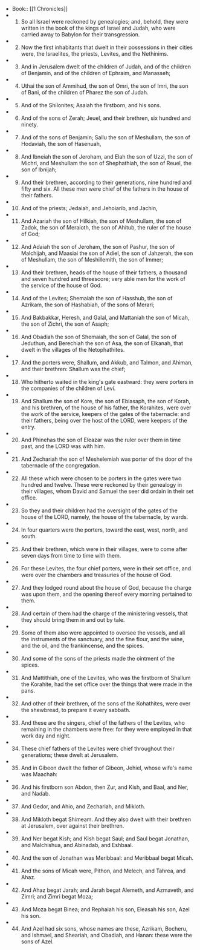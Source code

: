 - Book:: [[1 Chronicles]]
- 1. So all Israel were reckoned by genealogies; and, behold, they were written in the book of the kings of Israel and Judah, who were carried away to Babylon for their transgression.
- 2. Now the first inhabitants that dwelt in their possessions in their cities were, the Israelites, the priests, Levites, and the Nethinims.
- 3. And in Jerusalem dwelt of the children of Judah, and of the children of Benjamin, and of the children of Ephraim, and Manasseh;
- 4. Uthai the son of Ammihud, the son of Omri, the son of Imri, the son of Bani, of the children of Pharez the son of Judah.
- 5. And of the Shilonites; Asaiah the firstborn, and his sons.
- 6. And of the sons of Zerah; Jeuel, and their brethren, six hundred and ninety.
- 7. And of the sons of Benjamin; Sallu the son of Meshullam, the son of Hodaviah, the son of Hasenuah,
- 8. And Ibneiah the son of Jeroham, and Elah the son of Uzzi, the son of Michri, and Meshullam the son of Shephathiah, the son of Reuel, the son of Ibnijah;
- 9. And their brethren, according to their generations, nine hundred and fifty and six. All these men were chief of the fathers in the house of their fathers.
- 10. And of the priests; Jedaiah, and Jehoiarib, and Jachin,
- 11. And Azariah the son of Hilkiah, the son of Meshullam, the son of Zadok, the son of Meraioth, the son of Ahitub, the ruler of the house of God;
- 12. And Adaiah the son of Jeroham, the son of Pashur, the son of Malchijah, and Maasiai the son of Adiel, the son of Jahzerah, the son of Meshullam, the son of Meshillemith, the son of Immer;
- 13. And their brethren, heads of the house of their fathers, a thousand and seven hundred and threescore; very able men for the work of the service of the house of God.
- 14. And of the Levites; Shemaiah the son of Hasshub, the son of Azrikam, the son of Hashabiah, of the sons of Merari;
- 15. And Bakbakkar, Heresh, and Galal, and Mattaniah the son of Micah, the son of Zichri, the son of Asaph;
- 16. And Obadiah the son of Shemaiah, the son of Galal, the son of Jeduthun, and Berechiah the son of Asa, the son of Elkanah, that dwelt in the villages of the Netophathites.
- 17. And the porters were, Shallum, and Akkub, and Talmon, and Ahiman, and their brethren: Shallum was the chief;
- 18. Who hitherto waited in the king's gate eastward: they were porters in the companies of the children of Levi.
- 19. And Shallum the son of Kore, the son of Ebiasaph, the son of Korah, and his brethren, of the house of his father, the Korahites, were over the work of the service, keepers of the gates of the tabernacle: and their fathers, being over the host of the LORD, were keepers of the entry.
- 20. And Phinehas the son of Eleazar was the ruler over them in time past, and the LORD was with him.
- 21. And Zechariah the son of Meshelemiah was porter of the door of the tabernacle of the congregation.
- 22. All these which were chosen to be porters in the gates were two hundred and twelve. These were reckoned by their genealogy in their villages, whom David and Samuel the seer did ordain in their set office.
- 23. So they and their children had the oversight of the gates of the house of the LORD, namely, the house of the tabernacle, by wards.
- 24. In four quarters were the porters, toward the east, west, north, and south.
- 25. And their brethren, which were in their villages, were to come after seven days from time to time with them.
- 26. For these Levites, the four chief porters, were in their set office, and were over the chambers and treasuries of the house of God.
- 27. And they lodged round about the house of God, because the charge was upon them, and the opening thereof every morning pertained to them.
- 28. And certain of them had the charge of the ministering vessels, that they should bring them in and out by tale.
- 29. Some of them also were appointed to oversee the vessels, and all the instruments of the sanctuary, and the fine flour, and the wine, and the oil, and the frankincense, and the spices.
- 30. And some of the sons of the priests made the ointment of the spices.
- 31. And Mattithiah, one of the Levites, who was the firstborn of Shallum the Korahite, had the set office over the things that were made in the pans.
- 32. And other of their brethren, of the sons of the Kohathites, were over the shewbread, to prepare it every sabbath.
- 33. And these are the singers, chief of the fathers of the Levites, who remaining in the chambers were free: for they were employed in that work day and night.
- 34. These chief fathers of the Levites were chief throughout their generations; these dwelt at Jerusalem.
- 35. And in Gibeon dwelt the father of Gibeon, Jehiel, whose wife's name was Maachah:
- 36. And his firstborn son Abdon, then Zur, and Kish, and Baal, and Ner, and Nadab.
- 37. And Gedor, and Ahio, and Zechariah, and Mikloth.
- 38. And Mikloth begat Shimeam. And they also dwelt with their brethren at Jerusalem, over against their brethren.
- 39. And Ner begat Kish; and Kish begat Saul; and Saul begat Jonathan, and Malchishua, and Abinadab, and Eshbaal.
- 40. And the son of Jonathan was Meribbaal: and Meribbaal begat Micah.
- 41. And the sons of Micah were, Pithon, and Melech, and Tahrea, and Ahaz.
- 42. And Ahaz begat Jarah; and Jarah begat Alemeth, and Azmaveth, and Zimri; and Zimri begat Moza;
- 43. And Moza begat Binea; and Rephaiah his son, Eleasah his son, Azel his son.
- 44. And Azel had six sons, whose names are these, Azrikam, Bocheru, and Ishmael, and Sheariah, and Obadiah, and Hanan: these were the sons of Azel.
